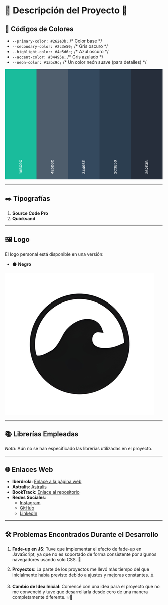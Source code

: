 # 🌟 **Descripción del Proyecto** 🌟

## 🎨 **Códigos de Colores**

- `--primary-color: #262e3b;`  /* Color base */
- `--secondary-color: #2c3e50;`  /* Gris oscuro */
- `--highlight-color: #4e5d6c;`  /* Azul oscuro */
- `--accent-color: #34495e;`  /* Gris azulado */
- `--neon-color: #1abc9c;`  /* Un color neón suave (para detalles) */

![Ejemplo de Paleta de Colores](img/Paleta.PNG) <!-- Añadir imagen de la paleta de colores -->
- - -
## ✒️ **Tipografías**

1. **Source Code Pro** 
2. **Quicksand**
- - -

## 🖼️ **Logo**

El logo personal está disponible en una versión:
- ⚫ **Negro**

![Logo en Negro](img/logotipo.png)
- - -

## 📚 **Librerías Empleadas**

*Nota:* Aún no se han especificado las librerías utilizadas en el proyecto.
- - -

## 🌐 **Enlaces Web**

- **Iberdrola**: [Enlace a la página web](https://ismavargass.github.io/Iberdrola/)
- **Astralis**: [Astralis](https://github.com/IsmaVargass/Astralis-Game)
- **BookTrack**: [Enlace al repositorio](https://github.com/Proyecto-BookTrack/Proyecto-BookTrack)
- **Redes Sociales**:
  - [Instagram](https://instagram.com/ismavargass)
  - [GitHub](https://github.com/IsmaVargass) 
  - [LinkedIn](https://www.linkedin.com/in/ismael-vargas-duque/) 
- - -

## 🛠️ **Problemas Encontrados Durante el Desarrollo**

1. **Fade-up en JS**: Tuve que implementar el efecto de fade-up en JavaScript, ya que no es soportado de forma consistente por algunos navegadores usando solo CSS. 🔧

2. **Proyectos**: La parte de los proyectos me llevó más tiempo del que inicialmente había previsto debido a ajustes y mejoras constantes. ⏳

3. **Cambio de Idea Inicial**: Comencé con una idea para el proyecto que no me convenció y tuve que desarrollarla desde cero de una manera completamente diferente. 💡🔄
